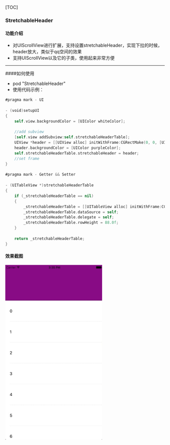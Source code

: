 [TOC]

### StretchableHeader

#### 功能介绍
 *    对UIScrollView进行扩展，支持设置stretchableHeader，实现下拉的时候，header放大，类似于qq空间的效果
 *   支持UIScrollView以及它的子类，使用起来非常方便

------------------
####如何使用
* pod "StretchableHeader" 
* 使用代码示例：

``` swift
#pragma mark - UI

- (void)setupUI
{
    self.view.backgroundColor = [UIColor whiteColor];
    
    //add subview
    [self.view addSubview:self.stretchableHeaderTable];
    UIView *header = [[UIView alloc] initWithFrame:CGRectMake(0, 0, [UIScreen mainScreen].bounds.size.width, 150)];
    header.backgroundColor = [UIColor purpleColor];
    self.stretchableHeaderTable.stretchableHeader = header;
    //set frame
}

#pragma mark - Getter && Setter

- (UITableView *)stretchableHeaderTable
{
    if (_stretchableHeaderTable == nil)
    {
        _stretchableHeaderTable = [[UITableView alloc] initWithFrame:CGRectMake(0, 0, [UIScreen mainScreen].bounds.size.width, [UIScreen mainScreen].bounds.size.height) style:UITableViewStyleGrouped];
        _stretchableHeaderTable.dataSource = self;
        _stretchableHeaderTable.delegate = self;
        _stretchableHeaderTable.rowHeight = 88.0f;
    }
    
    return _stretchableHeaderTable;
}

```
#### 效果截图
![Alt text](./StretchableHeader.gif)
